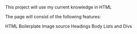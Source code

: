 This project will use my current knowledge in HTML

The page will consist of the following features:

HTML Boilerplate
Image source
Headings
Body
Lists and 
Divs





